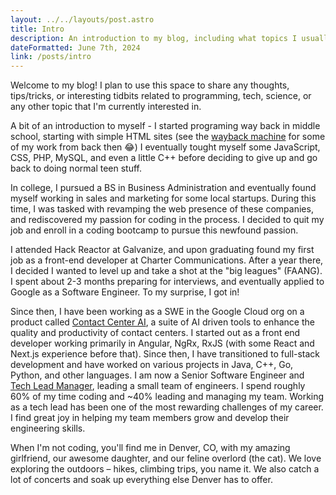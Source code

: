 ```yaml
---
layout: ../../layouts/post.astro
title: Intro
description: An introduction to my blog, including what topics I usually focus on, the technologies I am most excited about, and what I hope others can learn from my ramblings.
dateFormatted: June 7th, 2024
link: /posts/intro
---
```


<!-- ![Intro](/assets/images/posts/code-canvas.jpg) -->

Welcome to my blog! I plan to use this space to share any thoughts, tips/tricks, or interesting tidbits related to programming, tech, science, or any other topic that I'm currently interested in.

A bit of an introduction to myself - I started programing way back in middle school, starting with simple HTML sites (see the [wayback machine](https://web.archive.org/web/20070824090440/http://www.istvanpszekely.com/) for some of my work from back then 😂) I eventually tought myself some JavaScript, CSS, PHP, MySQL, and even a little C++ before deciding to give up and go back to doing normal teen stuff.

In college, I pursued a BS in Business Administration and eventually found myself working in sales and marketing for some local startups. During this time, I was tasked with revamping the web presence of these companies, and rediscovered my passion for coding in the process. I decided to quit my job and enroll in a coding bootcamp to pursue this newfound passion.

I attended Hack Reactor at Galvanize, and upon graduating found my first job as a front-end developer at Charter Communications. After a year there, I decided I wanted to level up and take a shot at the "big leagues" (FAANG). I spent about 2-3 months preparing for interviews, and eventually applied to Google as a Software Engineer. To my surprise, I got in!

Since then, I have been working as a SWE in the Google Cloud org on a product called [Contact Center AI](https://cloud.google.com/solutions/contact-center?hl=en), a suite of AI driven tools to enhance the quality and productivity of contact centers. I started out as a front end developer working primarily in Angular, NgRx, RxJS (with some React and Next.js experience before that). Since then, I have transitioned to full-stack development and have worked on various projects in Java, C++, Go, Python, and other languages. I am now a Senior Software Engineer and [Tech Lead Manager](https://www.teamblind.com/post/What-does-Tech-Lead-Manager-mean-in-Google-8e4VQDy1), leading a small team of engineers. I spend roughly 60% of my time coding and ~40% leading and managing my team. Working as a tech lead has been one of the most rewarding challenges of my career. I find great joy in helping my team members grow and develop their engineering skills.

When I'm not coding, you'll find me in Denver, CO, with my amazing girlfriend, our awesome daughter, and our feline overlord (the cat). We love exploring the outdoors – hikes, climbing trips, you name it. We also catch a lot of concerts and soak up everything else Denver has to offer.
